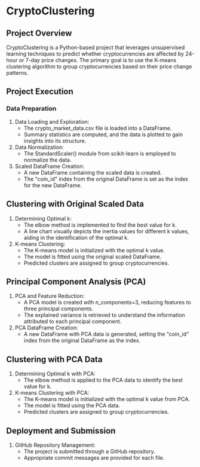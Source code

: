 # CryptoClustering
## Project Overview
CryptoClustering is a Python-based project that leverages unsupervised learning techniques to predict whether cryptocurrencies are affected by 24-hour or 7-day price changes. The primary goal is to use the K-means clustering algorithm to group cryptocurrencies based on their price change patterns.

## Project Execution
### Data Preparation
1. Data Loading and Exploration:
   - The crypto_market_data.csv file is loaded into a DataFrame.
   -  Summary statistics are computed, and the data is plotted to gain insights into its structure.
2. Data Normalization:
   - The StandardScaler() module from scikit-learn is employed to normalize the data.
3. Scaled DataFrame Creation:
   - A new DataFrame containing the scaled data is created.
   -  The "coin_id" index from the original DataFrame is set as the index for the new DataFrame.

## Clustering with Original Scaled Data
1. Determining Optimal k:
   - The elbow method is implemented to find the best value for k.
   - A line chart visually depicts the inertia values for different k values, aiding in the identification of the optimal k.
2. K-means Clustering:
   - The K-means model is initialized with the optimal k value.
   - The model is fitted using the original scaled DataFrame.
   - Predicted clusters are assigned to group cryptocurrencies.
     
## Principal Component Analysis (PCA)
1. PCA and Feature Reduction:
   - A PCA model is created with n_components=3, reducing features to three principal components.
   - The explained variance is retrieved to understand the information attributed to each principal component.
2. PCA DataFrame Creation:
   - A new DataFrame with PCA data is generated, setting the "coin_id" index from the original DataFrame as the index.
     
## Clustering with PCA Data
1. Determining Optimal k with PCA:
   - The elbow method is applied to the PCA data to identify the best value for k.
2. K-means Clustering with PCA:
   - The K-means model is initialized with the optimal k value from PCA.
   - The model is fitted using the PCA data.
   - Predicted clusters are assigned to group cryptocurrencies.

## Deployment and Submission
1. GitHub Repository Management:
   - The project is submitted through a GitHub repository.
   - Appropriate commit messages are provided for each file.

